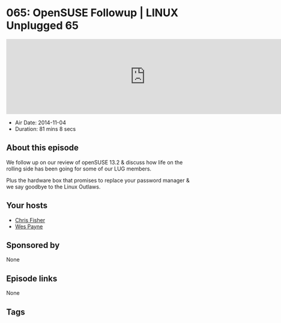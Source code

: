 # 065: OpenSUSE Followup | LINUX Unplugged 65

<iframe src="https://player.fireside.fm/v2/RUkczH-V+eiTpowqx?theme=dark" width="740" height="200" frameborder="0" scrolling="no"></iframe>

* Air Date: 2014-11-04
* Duration: 81 mins 8 secs

## About this episode

We follow up on our review of openSUSE 13.2 & discuss how life on the rolling side has been going for some of our LUG members. 

Plus the hardware box that promises to replace your password manager & we say goodbye to the Linux Outlaws.

## Your hosts
* [Chris Fisher](https://linuxunplugged.com/hosts/chrislas)
* [Wes Payne](https://linuxunplugged.com/hosts/wes)

## Sponsored by

None



## Episode links

None



## Tags

